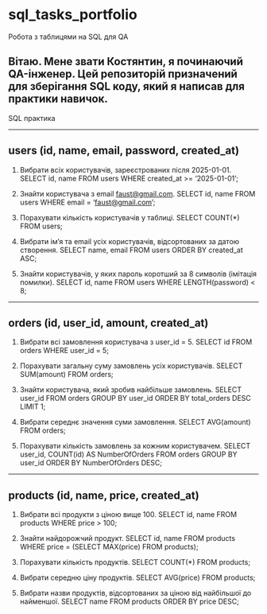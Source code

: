 # sql_tasks_portfolio
Робота з таблицями на SQL для QA

Вітаю. Мене звати Костянтин, я починаючий QA-інженер. Цей репозиторій призначений для зберігання SQL коду, який я написав для практики навичок.
------------------------------------------------------------------------------------------------------------------------------------------------------------------------------

SQL практика

------------------------------------------------------------------------------------------------------------------------------------------------------------------------------
users (id, name, email, password, created_at)
------------------------------------------------------------------------------------------------------------------------------------------------------------------------------

1.	Вибрати всіх користувачів, зареєстрованих після 2025-01-01.
SELECT id,  name 
FROM users 
WHERE created_at >= ‘2025-01-01’;

2.	Знайти користувача з email faust@gmail.com.
SELECT id,  name
FROM users
WHERE email = ‘faust@gmail.com’;

3.	Порахувати кількість користувачів у таблиці.
SELECT COUNT(*)
FROM users;

4.	Вибрати ім’я та email усіх користувачів, відсортованих за датою створення.
SELECT name, email
FROM users
ORDER BY created_at ASC;

5.	Знайти користувачів, у яких пароль коротший за 8 символів (імітація помилки).
SELECT id,  name
FROM users
WHERE LENGTH(password) < 8;

------------------------------------------------------------------------------------------------------------------------------------------------------------------------------
orders (id, user_id, amount, created_at)
------------------------------------------------------------------------------------------------------------------------------------------------------------------------------

1.	Вибрати всі замовлення користувача з user_id = 5.
SELECT id
FROM orders
WHERE user_id = 5;

2.	Порахувати загальну суму замовлень усіх користувачів.
SELECT SUM(amount)
FROM orders;

3.	Знайти користувача, який зробив найбільше замовлень.
SELECT user_id
FROM orders
GROUP BY user_id
ORDER BY total_orders DESC
LIMIT 1;

4.	Вибрати середнє значення суми замовлення.
SELECT AVG(amount)
FROM orders;

5.	Порахувати кількість замовлень за кожним користувачем.
SELECT user_id, COUNT(id) AS NumberOfOrders
FROM orders
GROUP BY user_id
ORDER BY NumberOfOrders DESC;

------------------------------------------------------------------------------------------------------------------------------------------------------------------------------
products (id, name, price, created_at)
------------------------------------------------------------------------------------------------------------------------------------------------------------------------------

1.	Вибрати всі продукти з ціною вище 100.
SELECT id, name
FROM products
WHERE price > 100;

2.	Знайти найдорожчий продукт.
SELECT id, name
FROM products
WHERE price = (SELECT MAX(price) FROM products);

3.	Порахувати кількість продуктів.
SELECT COUNT(*)
FROM products;

4.	Вибрати середню ціну продуктів.
SELECT AVG(price)
FROM products;

5.	Вибрати назви продуктів, відсортованих за ціною від найбільшої до найменшої.
SELECT name
FROM products
ORDER BY price DESC;
